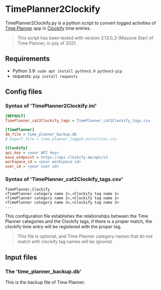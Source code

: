 # TimePlanner2Clockify

TimePlanner2Clockify.py is a python script to convert logged activities of [Time Planner](https://play.google.com/store/apps/details?id=com.albul.timeplanner) app in [Clockify](https://clockify.me/) time entries.

> This script has been tested with version 3.13.0_3 (Massive Star) of Time Planner, in july of 2021.

## Requirements

- Python 3.9: ```sudo apt install python3.9 python3-pip```
- requests: ```pip install requests```

## Config files

### Syntax of 'TimePlanner2Clockify.ini'

``` ini
[DEFAULT]
TimePlanner_cat2Clockify_tags = TimePlanner_cat2Clockify_tags.csv

[TimePlanner]
db_file = time_planner_backup.db
# export_file = time_planner_logged_activities.csv

[Clockify]
api_key = <your API key>
base_endpoint = https://api.clockify.me/api/v1
workspace_id = <your workspace id>
user_id = <your user id>
```

### Syntax of 'TimePlanner_cat2Clockify_tags.csv'

``` csv
TimePlanner,Clockify
<TimePlanner category name 1>,<Clockify tag name 1>
<TimePlanner category name 2>,<Clockify tag name 2>
<TimePlanner category name 3>,<Clockify tag name 3>
...
```

This configuration file establishes the relationships between the Time Planner categories and the Clockify tags, if there is a proper match, the clockify time entry will be registered with the proper tag.

> This file is optional, and Time Planner category names that do not match with clockify tag names will be ignored.

## Input files

### The 'time_planner_backup.db'

This is the backup file of Time Planner.
